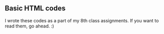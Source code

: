 ## Basic HTML codes
I wrote these codes as a part of my 8th class assignments. If you want to read them, go ahead. :) 
